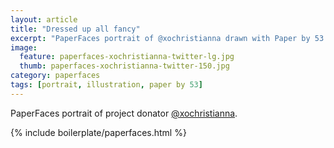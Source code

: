 ```yaml
---
layout: article
title: "Dressed up all fancy"
excerpt: "PaperFaces portrait of @xochristianna drawn with Paper by 53 on an iPad."
image: 
  feature: paperfaces-xochristianna-twitter-lg.jpg
  thumb: paperfaces-xochristianna-twitter-150.jpg
category: paperfaces
tags: [portrait, illustration, paper by 53]
---
```


PaperFaces portrait of project donator [@xochristianna](http://twitter.com/xochristianna).

{% include boilerplate/paperfaces.html %}